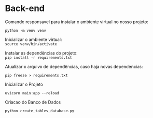 # Back-end

Comando responsavel para instalar o ambiente virtual no nosso projeto:  

```python -m venv venv```

Inicializar o ambiente virtual:  
```source venv/bin/activate```

Instalar as dependências do projeto:  
```pip install -r requirements.txt```

Atualizar o arquivo de dependências, caso haja novas dependencias:  

``pip freeze > requirements.txt``

Inicializar o Projeto

`` uvicorn main:app --reload ``

Criacao do Banco de Dados

`` python create_tables_database.py ``

